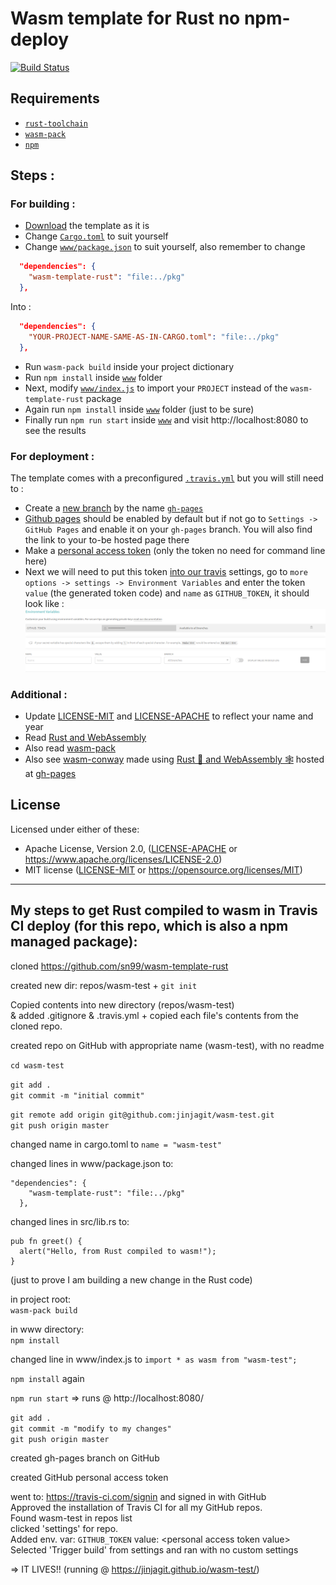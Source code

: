 # Wasm template for Rust no npm-deploy

[![Build Status](https://travis-ci.com/sn99/wasm-template-rust.svg?branch=master)](https://travis-ci.com/sn99/wasm-template-rust)

## Requirements
- [`rust-toolchain`](https://www.rust-lang.org/tools/install)
- [`wasm-pack`](https://rustwasm.github.io/wasm-pack/installer/)
- [`npm`](https://www.npmjs.com/get-npm)


## Steps : 
### For building :
- [Download](https://codeload.github.com/sn99/wasm-template-rust/zip/master) the template as it is
- Change [`Cargo.toml`](https://github.com/sn99/wasm-template-rust/blob/master/Cargo.toml) to suit yourself
- Change [`www/package.json`](https://github.com/sn99/wasm-template-rust/blob/master/www/package.json) to suit yourself, also remember to change 
```json 
  "dependencies": {
    "wasm-template-rust": "file:../pkg"
  },
```
Into : 
```json 
  "dependencies": {
    "YOUR-PROJECT-NAME-SAME-AS-IN-CARGO.toml": "file:../pkg"
  },
``` 
- Run `wasm-pack build` inside your project dictionary
- Run `npm install` inside [`www`](https://github.com/sn99/wasm-template-rust/tree/master/www) folder
- Next, modify [`www/index.js`](https://github.com/sn99/wasm-template-rust/blob/master/www/index.js) to import your `PROJECT` instead of the `wasm-template-rust` package
- Again run `npm install` inside [`www`](https://github.com/sn99/wasm-template-rust/tree/master/www) folder (just to be sure)
- Finally run `npm run start` inside [`www`](https://github.com/sn99/wasm-template-rust/tree/master/www) and visit http://localhost:8080 to see the results

### For deployment :
The template comes with a preconfigured [`.travis.yml`](https://github.com/sn99/wasm-template-rust/blob/master/.travis.yml) but you will still need to :
- Create a [new branch](https://help.github.com/en/github/collaborating-with-issues-and-pull-requests/creating-and-deleting-branches-within-your-repository) by the name [`gh-pages`](https://github.com/sn99/wasm-template-rust/tree/gh-pages)
- [Github pages](https://pages.github.com/) should be enabled by default but if not go to `Settings -> GitHub Pages` and enable it on your `gh-pages` branch. You will also find the link to your to-be hosted page there
- Make a [personal access token](https://help.github.com/en/github/authenticating-to-github/creating-a-personal-access-token-for-the-command-line) (only the token no need for command line here)
- Next we will need to put this token [into our travis](https://docs.travis-ci.com/user/deployment/pages/) settings, go to `more options -> settings -> Environment Variables` and enter the token `value` (the generated token code) and `name` as `GITHUB_TOKEN`, it should look like :
![token](readme_resources/travis_token.png)

### Additional : 
- Update [LICENSE-MIT](https://github.com/sn99/wasm-template-rust/blob/master/LICENSE-MIT) and [LICENSE-APACHE](https://github.com/sn99/wasm-template-rust/blob/master/LICENSE-APACHE) to reflect your name and year
- Read [Rust and WebAssembly](https://rustwasm.github.io/docs/book/introduction.html) 
- Also read [wasm-pack](https://rustwasm.github.io/docs/wasm-pack/tutorials/hybrid-applications-with-webpack/index.html)
- Also see [wasm-conway](https://github.com/sn99/wasm-conway) made using [Rust 🦀 and WebAssembly 🕸](https://rustwasm.github.io/docs/book/) hosted at [gh-pages](https://sn99.github.io/wasm-conway/)

## License

Licensed under either of these:

 * Apache License, Version 2.0, ([LICENSE-APACHE](LICENSE-APACHE) or
   https://www.apache.org/licenses/LICENSE-2.0)
 * MIT license ([LICENSE-MIT](LICENSE-MIT) or
   https://opensource.org/licenses/MIT)


--------------------------------------------------------------  

## My steps to get Rust compiled to wasm in Travis CI deploy (for this repo, which is also a npm managed package):  

cloned https://github.com/sn99/wasm-template-rust  

created new dir: repos/wasm-test + `git init`  

Copied contents into new directory (repos/wasm-test)  
& added .gitignore & .travis.yml + copied each file's contents from the cloned repo.  

created repo on GitHub with appropriate name (wasm-test), with no readme  

`cd wasm-test`  

`git add .`  
`git commit -m "initial commit"`  

`git remote add origin git@github.com:jinjagit/wasm-test.git`  
`git push origin master`  

changed name in cargo.toml to `name = "wasm-test"`  

changed lines in www/package.json to:  
```
"dependencies": {
    "wasm-template-rust": "file:../pkg"
  },
  ```

changed lines in src/lib.rs to:  
```
pub fn greet() {
  alert("Hello, from Rust compiled to wasm!");
}
```
(just to prove I am building a new change in the Rust code)  

in project root:  
`wasm-pack build`  

in www directory:  
`npm install`  

changed line in www/index.js to `import * as wasm from "wasm-test";`  

`npm install` again  

`npm run start` => runs @ http://localhost:8080/  

`git add .`  
`git commit -m "modify to my changes"`  
`git push origin master`  

created gh-pages branch on GitHub  

created GitHub personal access token  

went to: https://travis-ci.com/signin and signed in with GitHub  
Approved the installation of Travis CI for all my GitHub repos.  
Found wasm-test in repos list  
clicked 'settings' for repo.  
Added env. var: `GITHUB_TOKEN` value: \<personal access token value\>  
Selected 'Trigger build' from settings and ran with no custom settings  

=> IT LIVES!! (running @ https://jinjagit.github.io/wasm-test/)  